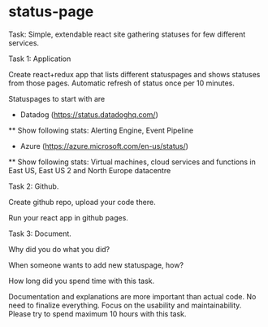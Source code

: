 # status-page
Task: Simple, extendable react site gathering statuses for few different services.

 

Task 1: Application

Create react+redux app that lists different statuspages and shows statuses from those pages. Automatic refresh of status once per 10 minutes.

 

Statuspages to start with are

* Datadog (https://status.datadoghq.com/)

** Show following stats: Alerting Engine, Event Pipeline

* Azure (https://azure.microsoft.com/en-us/status/)

** Show following stats: Virtual machines, cloud services and functions in East US, East US 2 and North Europe datacentre

 

Task 2: Github.

Create github repo, upload your code there.

Run your react app in github pages.

 

Task 3: Document.

Why did you do what you did?

When someone wants to add new statuspage, how?

How long did you spend time with this task.

 

Documentation and explanations are more important than actual code. No need to finalize everything. Focus on the usability and maintainability. Please try to spend maximum 10 hours with this task.
